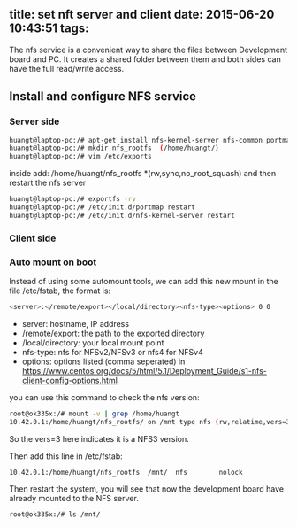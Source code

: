 title: set nft server and client
date: 2015-06-20 10:43:51
tags:
---

The nfs service is a convenient way to share the files between Development board and PC. It creates a shared folder between them and both sides can have the full read/write access.

## Install and configure NFS service

### Server side

``` bash
huangt@laptop-pc:/# apt-get install nfs-kernel-server nfs-common portmap
huangt@laptop-pc:/# mkdir nfs_rootfs  (/home/huangt/)
huangt@laptop-pc:/# vim /etc/exports
```
inside add:   /home/huangt/nfs_rootfs *(rw,sync,no_root_squash)
and then restart the nfs server
``` bash
huangt@laptop-pc:/# exportfs -rv
huangt@laptop-pc:/# /etc/init.d/portmap restart
huangt@laptop-pc:/# /etc/init.d/nfs-kernel-server restart
```


### Client side


### Auto mount on boot

Instead of using some automount tools, we can add this new mount in the file /etc/fstab, the format is:

``` bash
<server>:</remote/export></local/directory><nfs-type><options> 0 0
```

* server: 			hostname, IP address
* /remote/export: 	the path to the exported directory
* /local/directory: 	your local mount point
* nfs-type: 			nfs for NFSv2/NFSv3 or nfs4 for NFSv4
* options: 			options listed (comma seperated) in https://www.centos.org/docs/5/html/5.1/Deployment_Guide/s1-nfs-client-config-options.html

you can use this command to check the nfs version:
``` bash
root@ok335x:/# mount -v | grep /home/huangt
10.42.0.1:/home/huangt/nfs_rootfs/ on /mnt type nfs (rw,relatime,vers=3,rsize=1048576,wsize=1048576,namlen=255,hard,nolock,proto=tcp,port=65535,timeo=70,retrans=3,sec=sys,local_lock=all,addr=10.42.0.1)
```
So the vers=3 here indicates it is a NFS3 version.

Then add this line in /etc/fstab:

``` bash
10.42.0.1:/home/huangt/nfs_rootfs  /mnt/  nfs        nolock                0  0
```

Then restart the system, you will see that now the development board have already mounted to the NFS server.

``` bash
root@ok335x:/# ls /mnt/
```